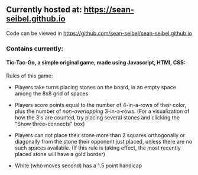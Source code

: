 ## Currently hosted at: https://sean-seibel.github.io

Code can be viewed in https://github.com/sean-seibel/sean-seibel.github.io

### Contains currently:

#### Tic-Tac-Go, a simple original game, made using Javascript, HTMl, CSS:

Rules of this game:

* Players take turns placing stones on the board, in an empty space among the 8x8 grid of spaces

* Players score points equal to the number of 4-in-a-rows of their color, plus the number of *non-overlapping* 3-in-a-rows. (For a visualization of how the 3's are counted, try placing several stones and clicking the "Show three-connects" box)

* Players can not place their stone more than 2 squares orthogonally or diagonally from the stone their opponent just placed, unless there are no such spaces available. (If this rule is taking effect, the most recently placed stone will have a gold border)

* White (who moves second) has a 1.5 point handicap
